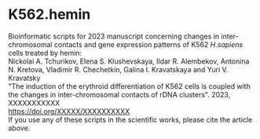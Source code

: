 # K562.hemin
Bioinformatic scripts for 2023 manuscript concerning changes in inter-chromosomal contacts and gene expression patterns of K562 <I>H.sapiens</I> cells treated by hemin: 
<br>Nickolai A. Tchurikov, Elena S. Klushevskaya, Ildar R. Alembekov, Antonina N. Kretova, Vladimir R. Chechetkin, Galina I. Kravatskaya and Yuri V. Kravatsky
<br>"The induction of the erythroid differentiation of K562 cells is coupled with the changes in inter-chromosomal contacts of rDNA clusters". 2023, XXXXXXXXXXX
<br>https://doi.org/XXXXX/XXXXXXXXXX
<br>If you use any of these scripts in the scientific works, please cite the article above.





